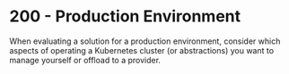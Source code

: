 # 200 - Production Environment

When evaluating a solution for a production environment, consider which aspects of operating a Kubernetes cluster (or abstractions) you want to manage yourself or offload to a provider.
